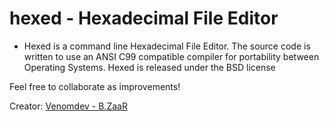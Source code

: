 # hexed - Hexadecimal File Editor

 
 - Hexed is a command line Hexadecimal File Editor. The source code is written to use an ANSI C99 compatible compiler for portability between Operating Systems. Hexed is released under the BSD license

Feel free to collaborate as improvements!

Creator: [Venomdev -  B.ZaaR](https://apps.venomdev.net/hexed/)
